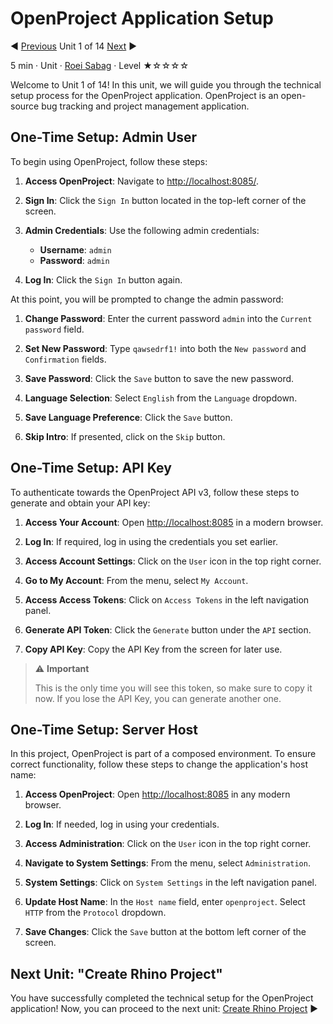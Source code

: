 # OpenProject Application Setup

:arrow_backward: [Previous](./00.Module.md) Unit 1 of 14 [Next](./02.CreateRhinoProject.md) :arrow_forward:

5 min · Unit · [Roei Sabag](https://www.linkedin.com/in/roei-sabag-247aa18/) · Level ★☆☆☆☆

Welcome to Unit 1 of 14! In this unit, we will guide you through the technical setup process for the OpenProject application. OpenProject is an open-source bug tracking and project management application.

## One-Time Setup: Admin User

To begin using OpenProject, follow these steps:

1. **Access OpenProject**: Navigate to [http://localhost:8085/](http://localhost:8085/).

2. **Sign In**: Click the `Sign In` button located in the top-left corner of the screen.

3. **Admin Credentials**: Use the following admin credentials:
   - **Username**: `admin`
   - **Password**: `admin`

4. **Log In**: Click the `Sign In` button again.

At this point, you will be prompted to change the admin password:

1. **Change Password**: Enter the current password `admin` into the `Current password` field.

2. **Set New Password**: Type `qawsedrf1!` into both the `New password` and `Confirmation` fields.

3. **Save Password**: Click the `Save` button to save the new password.

4. **Language Selection**: Select `English` from the `Language` dropdown.

5. **Save Language Preference**: Click the `Save` button.

6. **Skip Intro**: If presented, click on the `Skip` button.

## One-Time Setup: API Key

To authenticate towards the OpenProject API v3, follow these steps to generate and obtain your API key:

1. **Access Your Account**: Open [http://localhost:8085](http://localhost:8085) in a modern browser.

2. **Log In**: If required, log in using the credentials you set earlier.

3. **Access Account Settings**: Click on the `User` icon in the top right corner.

4. **Go to My Account**: From the menu, select `My Account`.

5. **Access Access Tokens**: Click on `Access Tokens` in the left navigation panel.

6. **Generate API Token**: Click the `Generate` button under the `API` section.

7. **Copy API Key**: Copy the API Key from the screen for later use.

> :warning: **Important**
>  
> This is the only time you will see this token, so make sure to copy it now. If you lose the API Key, you can generate another one.

## One-Time Setup: Server Host

In this project, OpenProject is part of a composed environment. To ensure correct functionality, follow these steps to change the application's host name:

1. **Access OpenProject**: Open [http://localhost:8085](http://localhost:8085) in any modern browser.

2. **Log In**: If needed, log in using your credentials.

3. **Access Administration**: Click on the `User` icon in the top right corner.

4. **Navigate to System Settings**: From the menu, select `Administration`.

5. **System Settings**: Click on `System Settings` in the left navigation panel.

6. **Update Host Name**: In the `Host name` field, enter `openproject`. Select `HTTP` from the `Protocol` dropdown.

7. **Save Changes**: Click the `Save` button at the bottom left corner of the screen.

## Next Unit: "Create Rhino Project"

You have successfully completed the technical setup for the OpenProject application! Now, you can proceed to the next unit: [Create Rhino Project](./02.CreateRhinoProject.md) :arrow_forward:
